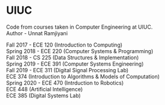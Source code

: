 # UIUC
Code from courses taken in Computer Engineering at UIUC. \
Author - Unnat Ramjiyani

Fall 2017 - ECE 120 (Introduction to Computing) \
Spring 2018 - ECE 220 (Computer Systems & Programming) \
Fall 2018 - CS 225 (Data Structures & Implementation) \
Spring 2019 - ECE 391 (Computer Systems Engineering) \
Fall 2019 - ECE 311 (Digital Signal Processing Lab) \
            ECE 374 (Introduction to Algorithms & Models of Computation) \
Spring 2020 - ECE 470 (Intrduction to Robotics) \
              ECE 448 (Artificial Intelligence) \
              ECE 385 (Digital Systems Lab)

